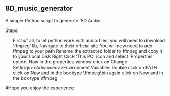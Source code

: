 ## 8D_music_generator
<span>A simple Python script to generate '8D Audio'.</span>

Steps:
<ul>
First of all, to let python work with audio files, you will need to download 'ffmpeg' lib, Navigate to their official site
You will now need to add ffmpeg to your path
Rename the extracted folder to ffmpeg and copy it to your Local Disk
Right Click 'This PC' icon and select 'Properties' option.
Now in the properties window click on Change Settings>>Advanced>>Environment Variables
Double click on PATH
click on New and in the box type <path>\ffmpeg\bin
again click on New and in the box type <path>\ffmpeg
</ul>
#Hope you enjoy the experience
